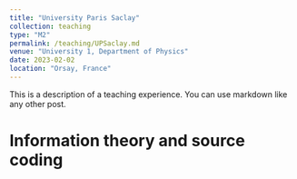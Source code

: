 ```yaml
---
title: "University Paris Saclay"
collection: teaching
type: "M2"
permalink: /teaching/UPSaclay.md
venue: "University 1, Department of Physics"
date: 2023-02-02
location: "Orsay, France"
---
```


This is a description of a teaching experience. You can use markdown like any other post.

Information theory and source coding
======
